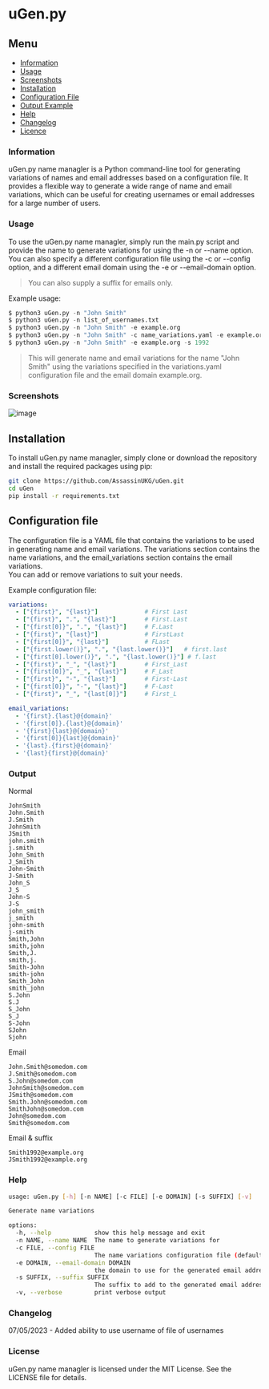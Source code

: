 # uGen.py

## Menu
- [Information](https://github.com/AssassinUKG/uGen/blob/master/Readme.md#information)
- [Usage](https://github.com/AssassinUKG/uGen/blob/master/Readme.md#usage)
- [Screenshots](https://github.com/AssassinUKG/uGen/blob/master/Readme.md#screenshots)
- [Installation](https://github.com/AssassinUKG/uGen/blob/master/Readme.md#installation)
- [Configuration File](https://github.com/AssassinUKG/uGen/blob/master/Readme.md#configuration-file)
- [Output Example](https://github.com/AssassinUKG/uGen/blob/master/Readme.md#output)
- [Help](https://github.com/AssassinUKG/uGen/blob/master/Readme.md#help)
- [Changelog](https://github.com/AssassinUKG/uGen/blob/master/Readme.md#changelog)
- [Licence](https://github.com/AssassinUKG/uGen/blob/master/Readme.md#licence)

### Information 
uGen.py name managler is a Python command-line tool for generating variations of names and email addresses based on a configuration file. It provides a flexible way to generate a wide range of name and email variations, which can be useful for creating usernames or email addresses for a large number of users.

### Usage
To use the uGen.py name managler, simply run the main.py script and provide the name to generate variations for using the -n or --name option. You can also specify a different configuration file using the -c or --config option, and a different email domain using the -e or --email-domain option. 
> You can also supply a suffix for emails only. 

Example usage:

```python
$ python3 uGen.py -n "John Smith"
$ python3 uGen.py -n list_of_usernames.txt
$ python3 uGen.py -n "John Smith" -e example.org
$ python3 uGen.py -n "John Smith" -c name_variations.yaml -e example.org
$ python3 uGen.py -n "John Smith" -e example.org -s 1992
```
>This will generate name and email variations for the name "John Smith" using the variations specified in the variations.yaml configuration file and the email domain example.org.

### Screenshots

![image](https://user-images.githubusercontent.com/5285547/236194670-dcfd8f1a-0109-4c9b-a2f8-86444f55c275.png)

## Installation
To install uGen.py name managler, simply clone or download the repository and install the required packages using pip:

```bash
git clone https://github.com/AssassinUKG/uGen.git
cd uGen
pip install -r requirements.txt
```

## Configuration file
The configuration file is a YAML file that contains the variations to be used in generating name and email variations. The variations section contains the name variations, and the email_variations section contains the email variations.  
You can add or remove variations to suit your needs.

Example configuration file:

```yaml
variations:
  - ["{first}", "{last}"]             # First Last
  - ["{first}", ".", "{last}"]        # First.Last
  - ["{first[0]}", ".", "{last}"]     # F.Last
  - ["{first}", "{last}"]             # FirstLast
  - ["{first[0]}", "{last}"]          # FLast
  - ["{first.lower()}", ".", "{last.lower()}"]   # first.last
  - ["{first[0].lower()}", ".", "{last.lower()}"] # f.last
  - ["{first}", "_", "{last}"]        # First_Last
  - ["{first[0]}", "_", "{last}"]     # F_Last
  - ["{first}", "-", "{last}"]        # First-Last
  - ["{first[0]}", "-", "{last}"]     # F-Last
  - ["{first}", "_", "{last[0]}"]     # First_L

email_variations:
  - '{first}.{last}@{domain}'
  - '{first[0]}.{last}@{domain}'
  - '{first}{last}@{domain}'
  - '{first[0]}{last}@{domain}'
  - '{last}.{first}@{domain}'
  - '{last}{first}@{domain}'
```

### Output
Normal
```
JohnSmith
John.Smith
J.Smith
JohnSmith
JSmith
john.smith
j.smith
John_Smith
J_Smith
John-Smith
J-Smith
John_S
J_S
John-S
J-S
john_smith
j_smith
john-smith
j-smith
Smith,John
smith,john
Smith,J.
smith,j.
Smith-John
smith-john
Smith_John
smith_john
S.John
S.J
S_John
S_J
S-John
SJohn
Sjohn
```
Email
```
John.Smith@somedom.com
J.Smith@somedom.com
S.John@somedom.com
JohnSmith@somedom.com
JSmith@somedom.com
Smith.John@somedom.com
SmithJohn@somedom.com
John@somedom.com
Smith@somedom.com
```
Email & suffix
```
Smith1992@example.org
JSmith1992@example.org
```

### Help

```sh
usage: uGen.py [-h] [-n NAME] [-c FILE] [-e DOMAIN] [-s SUFFIX] [-v]

Generate name variations

options:
  -h, --help            show this help message and exit
  -n NAME, --name NAME  The name to generate variations for
  -c FILE, --config FILE
                        The name variations configuration file (default: name_variations.yaml)
  -e DOMAIN, --email-domain DOMAIN
                        the domain to use for the generated email addresses (default: example.com)
  -s SUFFIX, --suffix SUFFIX
                        The suffix to add to the generated email addresses (default: )
  -v, --verbose         print verbose output
```

### Changelog

07/05/2023 - Added ability to use username of file of usernames

### License
uGen.py name managler is licensed under the MIT License. See the LICENSE file for details.
